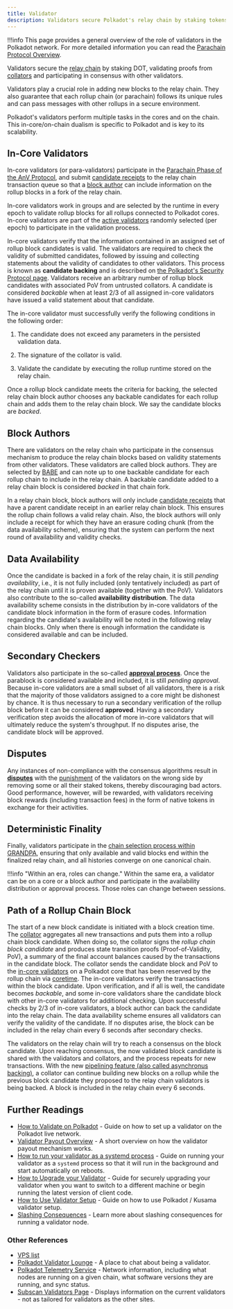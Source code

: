 ```yaml
---
title: Validator
description: Validators secure Polkadot's relay chain by staking tokens, validating proofs, and participating in consensus to ensure network security.
---
```


!!!info
    This page provides a general overview of the role of validators in the Polkadot network. For more detailed information you can read the [Parachain Protocol Overview](./learn-parachains-protocol.md).

Validators secure the [relay chain](learn-architecture.md#relay-chain) by staking DOT,
validating proofs from [collators](./learn-collator.md) and participating in consensus with other validators.

Validators play a crucial role in adding new blocks to the relay chain. They also
guarantee that each rollup chain (or parachain) follows its unique rules and can pass messages with other rollups in a secure environment.

Polkadot's validators perform multiple tasks in the cores and on the chain. This in-core/on-chain dualism is specific to Polkadot and is key to its scalability.

## In-Core Validators

In-core validators (or para-validators) participate in the
[Parachain Phase of the AnV Protocol](./learn-parachains-protocol.md#parachain-phase), and submit
[candidate receipts](./learn-parachains-protocol.md#candidate-receipts) to the relay chain
transaction queue so that a [block author](#block-authors) can include information on the rollup blocks in a fork of the relay chain.

In-core validators work in groups and are selected by the runtime in every epoch to validate rollup blocks for all rollups connected to Polkadot cores. In-core validators are part of the [active validators](../general/chain-state-values.md) randomly selected (per
epoch) to participate in the validation process.

In-core validators verify that the information contained in an assigned set of rollup block candidates is valid. The validators are required to check the validity of submitted candidates,
followed by issuing and collecting statements about the validity of candidates to other validators.
This process is known as **candidate backing** and is described on [the Polkadot's Security Protocol page](./learn-parachains-protocol.md). Validators receive an arbitrary number of rollup block candidates with associated PoV from untrusted collators. A candidate is considered _backable_ when at least 2/3 of all assigned in-core validators have issued a valid statement about that candidate.

The in-core validator must successfully verify the following conditions in the following order:

1. The candidate does not exceed any parameters in the persisted validation data.

2. The signature of the collator is valid.

3. Validate the candidate by executing the rollup runtime stored on the relay chain.

Once a rollup block candidate meets the criteria for backing, the selected relay chain block author
chooses any backable candidates for each rollup chain and adds them to the relay
chain block. We say the candidate blocks are _backed_.

## Block Authors

There are validators on the relay chain who participate in the consensus mechanism to produce the
relay chain blocks based on validity statements from other validators. These validators are called
block authors. They are selected by [BABE](./learn-consensus.md#block-production-babe) and can note
up to one backable candidate for each rollup chain to include in the relay chain. A backable candidate added to a relay chain block is considered _backed_ in that chain fork.

In a relay chain block, block authors will only include
[candidate receipts](./learn-parachains-protocol.md#candidate-receipts) that have a parent candidate
receipt in an earlier relay chain block. This ensures the rollup chain follows a valid relay chain. Also, the
block authors will only include a receipt for which they have an erasure coding chunk (from the data availability scheme), ensuring that
the system can perform the next round of availability and validity checks.

## Data Availability

Once the
candidate is backed in a fork of the relay chain, it is still _pending availability_, i.e., it is not
fully included (only tentatively included) as part of the relay chain until it is proven available
(together with the PoV). Validators also contribute to the so-called **availability distribution**. The data availability scheme consists in the distribution by in-core validators of the candidate block information in the form of erasure codes. Information regarding the candidate's availability will be noted in
the following relay chain blocks. Only when there is enough information the candidate is considered available and can be included.

## Secondary Checkers

Validators also participate in the so-called
[**approval process**](./learn-parachains-protocol.md#approval-process). Once the parablock is
considered available and included, it is still _pending approval_. Because
in-core validators are a small subset of all validators, there is a risk that the majority of those validators assigned to a core might be dishonest by chance. It is thus necessary to run a secondary verification of the rollup block before it can be considered **approved**. Having a secondary verification step avoids the allocation of more in-core validators that will ultimately reduce the system's throughput. If no disputes arise, the candidate block will be approved.

## Disputes

Any instances of non-compliance with the consensus algorithms result in
[**disputes**](./learn-parachains-protocol.md#disputes) with the [punishment](./learn-offenses.md) of the validators on the
wrong side by removing some or all their staked tokens, thereby discouraging bad actors. Good
performance, however, will be rewarded, with validators receiving block rewards (including
transaction fees) in the form of native tokens in exchange for their activities.

## Deterministic Finality

Finally, validators participate in the
[chain selection process within GRANDPA](./learn-parachains-protocol.md#chain-selection), ensuring that only available and valid blocks end within the finalized relay chain, and all histories converge on one canonical chain.

!!!info "Within an era, roles can change."
    Within the same era, a validator can be on a core or a block author and participate in the availability distribution or approval process. Those roles can change between sessions.

## Path of a Rollup Chain Block

The start of a new block candidate is initiated with a block creation time. The [collator](./learn-collator.md) aggregates
all new transactions and puts them into a rollup chain block candidate. When doing so, the collator signs the _rollup chain block candidate_ and produces state transition proofs (Proof-of-Validity, PoV), a summary
of the final account balances caused by the transactions in the candidate block. The collator sends
the candidate block and PoV to the [in-core validators](#in-core-validators) on a Polkadot core that has been reserved by the rollup chain via [coretime](./learn-agile-coretime.md). The in-core validators verify the transactions within the block candidate. Upon verification, and
if all is well, the candidate becomes _backable_, and some in-core validators share the candidate block with other in-core validators for additional checking. Upon successful checks by 2/3 of in-core validators, a block author can back the candidate into the relay chain. The data availability scheme ensures all validators can verify the validity of the candidate. If no disputes arise, the block can be included in the relay chain every 6 seconds after secondary checks.

The validators on the relay chain will try to reach a consensus on the block candidate. Upon
reaching consensus, the now validated block candidate is shared with the validators and collators,
and the process repeats for new transactions. With the new [pipelining feature (also called asynchronus backing)](./learn-async-backing.md), a collator can continue building new blocks on a rollup while the previous block candidate they proposed to the relay chain validators is being backed. A block is included in the relay chain every 6 seconds.

## Further Readings

- [How to Validate on Polkadot](https://docs.polkadot.com/infrastructure/running-a-validator/#running-a-validator) - Guide on
  how to set up a validator on the Polkadot live network.
- [Validator Payout Overview](https://docs.polkadot.com/infrastructure/staking-mechanics/rewards-payout/) - A short overview on
  how the validator payout mechanism works.
- [How to run your validator as a systemd process](https://docs.polkadot.com/infrastructure/running-a-validator/onboarding-and-offboarding/start-validating/#run-a-validator-using-systemd) -
  Guide on running your validator as a `systemd` process so that it will run in the background and
  start automatically on reboots.
- [How to Upgrade your Validator](https://docs.polkadot.com/infrastructure/running-a-validator/operational-tasks/upgrade-your-node) - Guide for
  securely upgrading your validator when you want to switch to a different machine or begin running
  the latest version of client code.
- [How to Use Validator Setup](https://docs.polkadot.com/infrastructure/running-a-validator/#running-a-validator) - Guide on
  how to use Polkadot / Kusama validator setup.
- [Slashing Consequences](./learn-offenses.md) - Learn more about slashing consequences for running a validator node.

### Other References

- [VPS list](https://docs.polkadot.com/infrastructure/running-a-validator/onboarding-and-offboarding/set-up-validator)
- [Polkadot Validator Lounge](https://matrix.to/#/!NZrbtteFeqYKCUGQtr:matrix.parity.io?via=matrix.parity.io&via=matrix.org&via=web3.foundation) -
  A place to chat about being a validator.
- [Polkadot Telemetry Service](https://telemetry.polkadot.io/) - Network
  information, including what nodes are running on a given chain, what software versions they are
  running, and sync status.
- [Subscan Validators Page](https://kusama.subscan.io/validator) - Displays information on the
  current validators - not as tailored for validators as the other sites.
